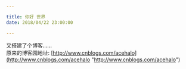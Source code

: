 ```yaml
---

title: 你好 世界
date: 2018/04/22 23:00:00

---
```


又搭建了个博客......  
原来的博客园地址:
[http://www.cnblogs.com/acehalo](http://www.cnblogs.com/acehalo "http://www.cnblogs.com/acehalo")